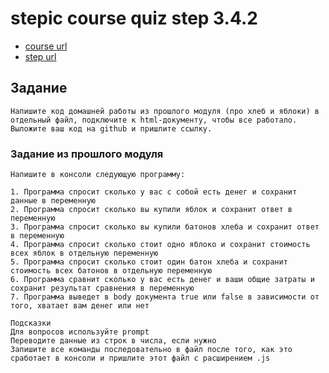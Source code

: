 # stepic course quiz step 3.4.2 

 * [course url](https://stepik.org/8540)
 * [step url](https://stepik.org/lesson/86644/step/2?unit=63067)
 
## Задание

```
Напишите код домашней работы из прошлого модуля (про хлеб и яблоки) в отдельный файл, подключите к html-документу, чтобы все работало. Выложите ваш код на github и пришлите ссылку.
```

### Задание из прошлого модуля

```
Напишите в консоли следующую программу:

1. Программа спросит сколько у вас с собой есть денег и сохранит данные в переменную
2. Программа спросит сколько вы купили яблок и сохранит ответ в переменную
3. Программа спросит сколько вы купили батонов хлеба и сохранит ответ в переменную
4. Программа спросит сколько стоит одно яблоко и сохранит стоимость всех яблок в отдельную переменную
5. Программа спросит сколько стоит один батон хлеба и сохранит стоимость всех батонов в отдельную переменную
6. Программа сравнит сколько у вас есть денег и ваши общие затраты и сохранит результат сравнения в переменную
7. Программа выведет в body документа true или false в зависимости от того, хватает вам денег или нет

Подсказки
Для вопросов используйте prompt
Переводите данные из строк в числа, если нужно
Запишите все команды последовательно в файл после того, как это сработает в консоли и пришлите этот файл с расширением .js
```
